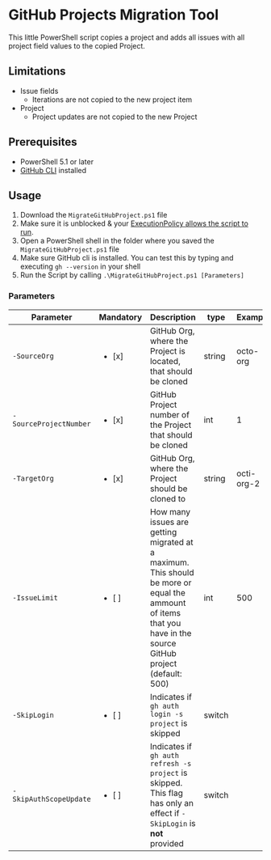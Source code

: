 # GitHub Projects Migration Tool

This little PowerShell script copies a project and adds all issues with all project field values to the copied Project.
## Limitations
- Issue fields
  - Iterations are not copied to the new project item
- Project
  - Project updates are not copied to the new Project

## Prerequisites
- PowerShell 5.1 or later
- [GitHub CLI](https://cli.github.com/) installed

## Usage
1. Download the `MigrateGitHubProject.ps1` file
2. Make sure it is unblocked & your [ExecutionPolicy allows the script to run](https://learn.microsoft.com/en-us/powershell/module/microsoft.powershell.core/about/about_execution_policies?view=powershell-7.4).
3. Open a PowerShell shell in the folder where you saved the `MigrateGitHubProject.ps1` file
4. Make sure GitHub cli is installed. You can test this by typing and executing `gh --version` in your shell
5. Run the Script by calling `.\MigrateGitHubProject.ps1 [Parameters]`

### Parameters
|Parameter|Mandatory|Description|type|Example|
| ------- | ------- | --------- | -- | ----- |
|`-SourceOrg`|  <ul><li>[x] </li></ul> | GitHub Org, where the Project is located, that should be cloned | string | octo-org |
|`-SourceProjectNumber`|  <ul><li>[x] </li></ul> | GitHub Project number of the Project that should be cloned | int | 1 |
|`-TargetOrg`|  <ul><li>[x] </li></ul> | GitHub Org, where the Project should be cloned to| string | octi-org-2 |
|`-IssueLimit`|  <ul><li>[ ] </li></ul> | How many issues are getting migrated at a maximum. This should be more or equal the ammount of items that you have in the source GitHub project (default: 500) | int | 500 |
|`-SkipLogin`|  <ul><li>[ ] </li></ul> | Indicates if `gh auth login -s project` is skipped | switch |  |
|`-SkipAuthScopeUpdate`|  <ul><li>[ ] </li></ul> | Indicates if `gh auth refresh -s project` is skipped. This flag has only an effect if `-SkipLogin` is **not** provided | switch |  |
